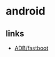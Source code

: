 # android

## links

- [ADB/fastboot](https://developer.android.com/tools/releases/platform-tools)

